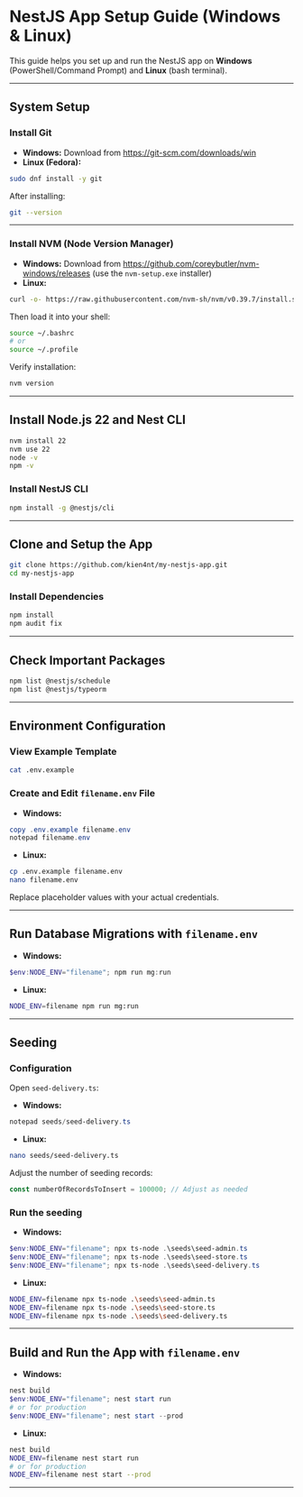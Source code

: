 #  NestJS App Setup Guide (Windows & Linux)

This guide helps you set up and run the NestJS app on **Windows** (PowerShell/Command Prompt) and **Linux** (bash terminal).

---

##  System Setup

###  Install Git

- **Windows:** Download from https://git-scm.com/downloads/win
- **Linux (Fedora):**

```bash
sudo dnf install -y git
```

After installing:

```bash
git --version
```

---

###  Install NVM (Node Version Manager)

- **Windows:** Download from https://github.com/coreybutler/nvm-windows/releases (use the `nvm-setup.exe` installer)
- **Linux:**

```bash
curl -o- https://raw.githubusercontent.com/nvm-sh/nvm/v0.39.7/install.sh | bash
```

Then load it into your shell:

```bash
source ~/.bashrc
# or
source ~/.profile
```

Verify installation:

```bash
nvm version
```

---

##  Install Node.js 22 and Nest CLI

```bash
nvm install 22
nvm use 22
node -v
npm -v
```

###  Install NestJS CLI

```bash
npm install -g @nestjs/cli
```

---

##  Clone and Setup the App

```bash
git clone https://github.com/kien4nt/my-nestjs-app.git
cd my-nestjs-app
```

###  Install Dependencies

```bash
npm install
npm audit fix
```

---

##  Check Important Packages

```bash
npm list @nestjs/schedule
npm list @nestjs/typeorm
```

---

##  Environment Configuration

###  View Example Template

```bash
cat .env.example
```

###  Create and Edit `filename.env` File

- **Windows:**

```powershell
copy .env.example filename.env
notepad filename.env
```

- **Linux:**

```bash
cp .env.example filename.env
nano filename.env
```

 Replace placeholder values with your actual credentials.

---

##  Run Database Migrations with `filename.env`

- **Windows:**

```powershell
$env:NODE_ENV="filename"; npm run mg:run
```

- **Linux:**

```bash
NODE_ENV=filename npm run mg:run
```

---

##  Seeding

###  Configuration
Open `seed-delivery.ts`:

- **Windows:**

```powershell
notepad seeds/seed-delivery.ts
```

- **Linux:**

```bash
nano seeds/seed-delivery.ts
```

Adjust the number of seeding records:
```ts
const numberOfRecordsToInsert = 100000; // Adjust as needed
```

###  Run the seeding

- **Windows:**

```powershell
$env:NODE_ENV="filename"; npx ts-node .\seeds\seed-admin.ts
$env:NODE_ENV="filename"; npx ts-node .\seeds\seed-store.ts
$env:NODE_ENV="filename"; npx ts-node .\seeds\seed-delivery.ts
```

- **Linux:**

```bash
NODE_ENV=filename npx ts-node .\seeds\seed-admin.ts
NODE_ENV=filename npx ts-node .\seeds\seed-store.ts
NODE_ENV=filename npx ts-node .\seeds\seed-delivery.ts
```

---

##  Build and Run the App with `filename.env`

- **Windows:**

```powershell
nest build
$env:NODE_ENV="filename"; nest start run
# or for production
$env:NODE_ENV="filename"; nest start --prod
```

- **Linux:**

```bash
nest build
NODE_ENV=filename nest start run
# or for production
NODE_ENV=filename nest start --prod
```

---
